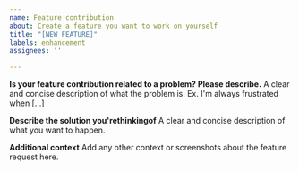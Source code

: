 ```yaml
---
name: Feature contribution
about: Create a feature you want to work on yourself
title: "[NEW FEATURE]"
labels: enhancement
assignees: ''

---
```


**Is your feature contribution related to a problem? Please describe.**
A clear and concise description of what the problem is. Ex. I'm always frustrated when [...]

**Describe the solution you'rethinkingof**
A clear and concise description of what you want to happen.

**Additional context**
Add any other context or screenshots about the feature request here.
